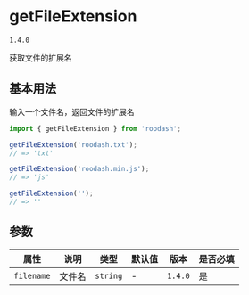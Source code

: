 # getFileExtension

`1.4.0`

获取文件的扩展名

## 基本用法
输入一个文件名，返回文件的扩展名

```typescript
import { getFileExtension } from 'roodash';

getFileExtension('roodash.txt');
// => 'txt'

getFileExtension('roodash.min.js');
// => 'js'

getFileExtension('');
// => ''

```

## 参数
| 属性        | 说明      | 类型      | 默认值  | 版本      | 是否必填 |
|------------|-----------|-----------|---------|---------|------|
| `filename` | 文件名    | `string`  | -       | `1.4.0` | 是    |